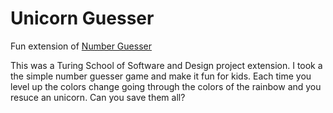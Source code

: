# Unicorn Guesser
Fun extension of [Number Guesser](https://mrayanne113.github.io/number-guesser/) 

This was a Turing School of Software and Design project extension. I took a the simple number guesser game and make it fun for kids. Each time you level up the colors change going through the colors of the rainbow and you resuce an unicorn. Can you save them all?

